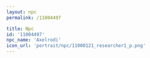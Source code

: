 ```yaml
---
layout: npc
permalink: /11004497

title: Npc
id: '11004497'
npc_name: 'Axelrodi'
icon_url: 'portrait/npc/11000121_researcher1_p.png'
---
```

